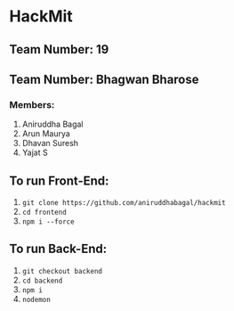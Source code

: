 # HackMit

## Team Number: 19
## Team Number: Bhagwan Bharose
### Members:
1. Aniruddha Bagal
2. Arun Maurya
3. Dhavan Suresh
4. Yajat S

## To run Front-End:
1. `git clone https://github.com/aniruddhabagal/hackmit`
2. `cd frontend`
3. `npm i --force`

## To run Back-End:
1. `git checkout backend`
2. `cd backend`
3. `npm i`
4. `nodemon`

